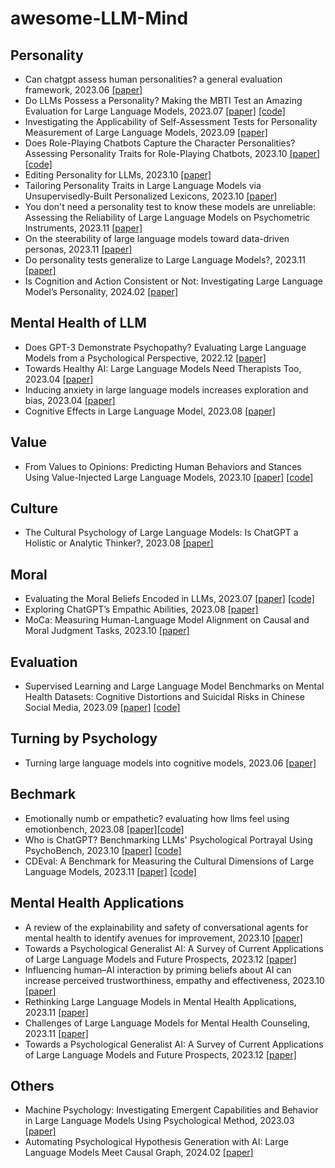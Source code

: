 # awesome-LLM-Mind

## Personality
- Can chatgpt assess human personalities? a general evaluation framework, 2023.06 [[paper]](https://arxiv.org/pdf/2303.01248.pdf)
- Do LLMs Possess a Personality? Making the MBTI Test an Amazing Evaluation for Large Language Models, 2023.07 [[paper]](https://arxiv.org/pdf/2307.16180.pdf) [[code]](https://github.com/HarderThenHarder/transformers_tasks/tree/main/LLM/llms_mbti)
- Investigating the Applicability of Self-Assessment Tests for Personality Measurement of Large Language Models, 2023.09 [[paper]](https://arxiv.org/pdf/2309.08163.pdf)
- Does Role-Playing Chatbots Capture the Character Personalities? Assessing Personality Traits for Role-Playing Chatbots, 2023.10 [[paper]](https://arxiv.org/pdf/2310.17976.pdf) [[code]](https://github.com/LC1332/Chat-Haruhi-Suzumiya)
- Editing Personality for LLMs, 2023.10 [[paper]](https://arxiv.org/pdf/2310.02168.pdf)
- Tailoring Personality Traits in Large Language Models via Unsupervisedly-Built Personalized Lexicons, 2023.10 [[paper]](https://arxiv.org/pdf/2310.16582.pdf)
- You don't need a personality test to know these models are unreliable: Assessing the Reliability of Large Language Models on Psychometric Instruments, 2023.11 [[paper]](https://arxiv.org/pdf/2311.09718.pdf)
- On the steerability of large language models toward data-driven personas, 2023.11 [[paper]](https://arxiv.org/pdf/2311.04978.pdf)
- Do personality tests generalize to Large Language Models?, 2023.11 [[paper]](https://arxiv.org/pdf/2311.05297.pdf)
- Is Cognition and Action Consistent or Not: Investigating Large Language Model’s Personality, 2024.02 [[paper]](https://arxiv.org/pdf/2402.14679.pdf)

## Mental Health of LLM
- Does GPT-3 Demonstrate Psychopathy? Evaluating Large Language Models from a Psychological Perspective, 2022.12 [[paper]](https://arxiv.org/pdf/2212.10529.pdf)
- Towards Healthy AI: Large Language Models Need Therapists Too, 2023.04 [[paper]](https://arxiv.org/pdf/2304.00416.pdf)
- Inducing anxiety in large language models increases exploration and bias, 2023.04 [[paper]](https://arxiv.org/pdf/2304.11111.pdf)
- Cognitive Effects in Large Language Model, 2023.08 [[paper]](https://arxiv.org/pdf/2308.14337.pdf)

## Value
- From Values to Opinions: Predicting Human Behaviors and Stances Using Value-Injected Large Language Models, 2023.10 [[paper]](https://arxiv.org/pdf/2310.17857.pdf) [[code]](https://arxiv.org/pdf/2310.17857.pdf)

## Culture
- The Cultural Psychology of Large Language Models: Is ChatGPT a Holistic or Analytic Thinker?, 2023.08 [[paper]](https://arxiv.org/ftp/arxiv/papers/2308/2308.14242.pdf)

## Moral 
- Evaluating the Moral Beliefs Encoded in LLMs, 2023.07 [[paper]](https://arxiv.org/pdf/2307.14324.pdf) [[code]](https://github.com/ninodimontalcino/moralchoice)
- Exploring ChatGPT’s Empathic Abilities, 2023.08 [[paper]](https://arxiv.org/pdf/2308.03527.pdf)
- MoCa: Measuring Human-Language Model Alignment on Causal and Moral Judgment Tasks, 2023.10 [[paper]](https://arxiv.org/pdf/2310.19677.pdf)

## Evaluation
- Supervised Learning and Large Language Model Benchmarks on Mental Health Datasets: Cognitive Distortions and Suicidal Risks in Chinese Social Media, 2023.09 [[paper]](https://arxiv.org/pdf/2309.03564.pdf) [[code]](https://github.com/HongzhiQ/SupervisedVsLLM-EfficacyEval)

## Turning by Psychology 
- Turning large language models into cognitive models, 2023.06 [[paper]](https://arxiv.org/pdf/2306.03917.pdf)

## Bechmark
- Emotionally numb or empathetic? evaluating how llms feel using emotionbench, 2023.08 [[paper]](https://arxiv.org/pdf/2308.03656.pdf)[[code]](https://github.com/CUHK-ARISE/EmotionBench)
- Who is ChatGPT? Benchmarking LLMs' Psychological Portrayal Using PsychoBench, 2023.10 [[paper]](https://arxiv.org/pdf/2310.01386.pdf) [[code]](https://github.com/CUHK-ARISE/PsychoBench)
- CDEval: A Benchmark for Measuring the Cultural Dimensions of Large Language Models, 2023.11 [[paper]](https://arxiv.org/pdf/2311.16421.pdf) [[code]](https://github.com/astrodrew/CDEval)

## Mental Health Applications
- A review of the explainability and safety of conversational agents for mental health to identify avenues for improvement, 2023.10 [[paper]](https://www.ncbi.nlm.nih.gov/pmc/articles/PMC10601652/)
- Towards a Psychological Generalist AI: A Survey of Current Applications of Large Language Models and Future Prospects, 2023.12 [[paper]](https://arxiv.org/pdf/2312.04578.pdf)
- Influencing human–AI interaction by priming beliefs about AI can increase perceived trustworthiness, empathy and effectiveness, 2023.10 [[paper]](https://www.nature.com/articles/s42256-023-00720-7)
- Rethinking Large Language Models in Mental Health Applications, 2023.11 [[paper]](https://arxiv.org/pdf/2311.11267.pdf)
- Challenges of Large Language Models for Mental Health Counseling, 2023.11 [[paper]](https://arxiv.org/pdf/2311.11267.pdf)
- Towards a Psychological Generalist AI: A Survey of Current Applications of Large Language Models and Future Prospects, 2023.12 [[paper]](https://arxiv.org/pdf/2312.04578.pdf)

## Others
- Machine Psychology: Investigating Emergent Capabilities and Behavior in Large Language Models Using Psychological Method, 2023.03 [[paper]](https://arxiv.org/ftp/arxiv/papers/2303/2303.13988.pdf)
- Automating Psychological Hypothesis Generation with AI: Large Language Models Meet Causal Graph, 2024.02 [[paper]](https://arxiv.org/pdf/2402.14424.pdf)
